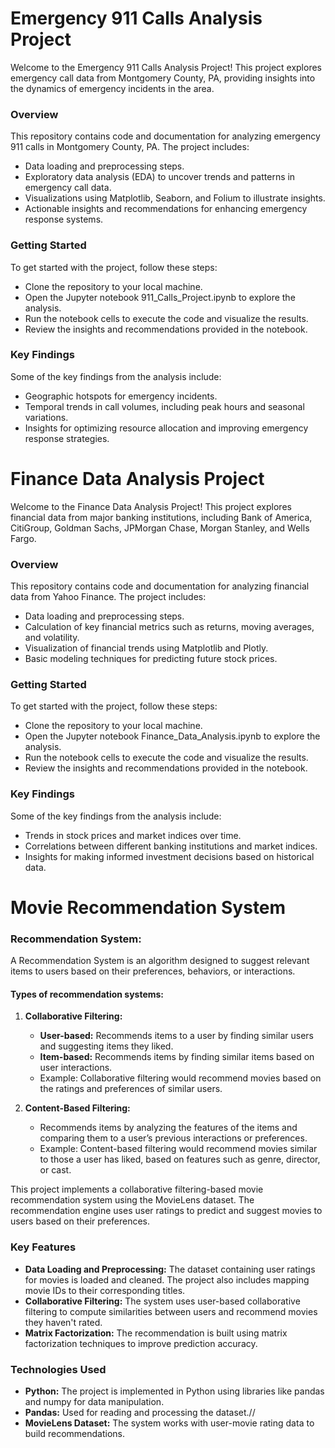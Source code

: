 <H1>Emergency 911 Calls Analysis Project</H1>

<p>Welcome to the Emergency 911 Calls Analysis Project! This project explores emergency call data from Montgomery County, PA, providing insights into the dynamics of emergency incidents in the area.</p>

<h3>Overview</h3>

<p>This repository contains code and documentation for analyzing emergency 911 calls in Montgomery County, PA. The project includes:

<ul>
<li>Data loading and preprocessing steps.</li>
<li>Exploratory data analysis (EDA) to uncover trends and patterns in emergency call data.</li>
<li>Visualizations using Matplotlib, Seaborn, and Folium to illustrate insights.</li>
<li>Actionable insights and recommendations for enhancing emergency response systems.</li></ul>

<h3>Getting Started</h3>

To get started with the project, follow these steps:

<ul>
<li>Clone the repository to your local machine.</li>
<li>Open the Jupyter notebook 911_Calls_Project.ipynb to explore the analysis.</li>
<li>Run the notebook cells to execute the code and visualize the results.</li>
<li>Review the insights and recommendations provided in the notebook.</li></ul>

<h3>Key Findings</h3>

Some of the key findings from the analysis include:

<ul>
<li>Geographic hotspots for emergency incidents.</li>
<li>Temporal trends in call volumes, including peak hours and seasonal variations.</li>
<li>Insights for optimizing resource allocation and improving emergency response strategies.</li></ul>
</p>

<H1>Finance Data Analysis Project</H1>

<p>Welcome to the Finance Data Analysis Project! This project explores financial data from major banking institutions, including Bank of America, CitiGroup, Goldman Sachs, JPMorgan Chase, Morgan Stanley, and Wells Fargo.</p>

<h3>Overview</h3>

<p>This repository contains code and documentation for analyzing financial data from Yahoo Finance. The project includes:

<ul>
<li>Data loading and preprocessing steps.</li>
<li>Calculation of key financial metrics such as returns, moving averages, and volatility.</li>
<li>Visualization of financial trends using Matplotlib and Plotly.</li>
<li>Basic modeling techniques for predicting future stock prices.</li></ul>

<h3>Getting Started</h3>

To get started with the project, follow these steps:

<ul>
<li>Clone the repository to your local machine.</li>
<li>Open the Jupyter notebook Finance_Data_Analysis.ipynb to explore the analysis.</li>
<li>Run the notebook cells to execute the code and visualize the results.</li>
<li>Review the insights and recommendations provided in the notebook.</li></ul>

<h3>Key Findings</h3>

Some of the key findings from the analysis include:

<ul>
<li>Trends in stock prices and market indices over time.</li>
<li>Correlations between different banking institutions and market indices.</li>
<li>Insights for making informed investment decisions based on historical data.</li></ul>
</p>

<H1>Movie Recommendation System</H1>

<H3>Recommendation System:</h3>
<p>A Recommendation System is an algorithm designed to suggest relevant items to users based on their preferences, behaviors, or interactions. <p>

<h4>Types of recommendation systems:</h4>
<ol>
<li><b>Collaborative Filtering:</b>
<p>
<ul>
<li><b>User-based:</b> Recommends items to a user by finding similar users and suggesting items they liked.
<li><b>Item-based:</b> Recommends items by finding similar items based on user interactions.</li>
<li>Example: Collaborative filtering would recommend movies based on the ratings and preferences of similar users.</li>
</ul>
</p>
</li>
<li><b>Content-Based Filtering:</b>
<p>
<ul>
<li>Recommends items by analyzing the features of the items and comparing them to a user’s previous interactions or preferences.</li>
<li>Example: Content-based filtering would recommend movies similar to those a user has liked, based on features such as genre, director, or cast.</li>
</ul>
</p>
</li>
</ol>

<p>This project implements a collaborative filtering-based movie recommendation system using the MovieLens dataset. The recommendation engine uses user ratings to predict and suggest movies to users based on their preferences.</p>

<h3>Key Features</h3>

<p>
<ul>
<li><b>Data Loading and Preprocessing:</b> The dataset containing user ratings for movies is loaded and cleaned. The project also includes mapping movie IDs to their corresponding titles.</li>
<li><b>Collaborative Filtering:</b> The system uses user-based collaborative filtering to compute similarities between users and recommend movies they haven't rated.</li>
<li><b>Matrix Factorization:</b> The recommendation is built using matrix factorization techniques to improve prediction accuracy.</li></ul>
</p>

<h3>Technologies Used</h3>

<p>
<ul>
<li><b>Python:</b> The project is implemented in Python using libraries like pandas and numpy for data manipulation.</li>
<li><b>Pandas:</b> Used for reading and processing the dataset.//</li>
<li><b>MovieLens Dataset:</b> The system works with user-movie rating data to build recommendations.</li></ul>
</p>